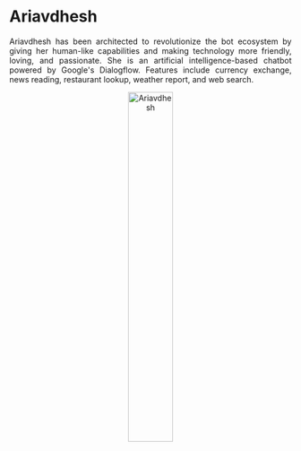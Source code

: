 # Ariavdhesh

<p align="justify">Ariavdhesh has been architected to revolutionize the bot ecosystem by giving her human-like capabilities and making technology more friendly, loving, and passionate. She is an artificial intelligence-based chatbot powered by Google's Dialogflow. Features include currency exchange, news reading, restaurant lookup, weather report, and web search.</p>

<div align="center"><img src="https://dhruvavdhesh.net/images/ariavdhesh.jpg" alt="Ariavdhesh" width="40%"></div>

